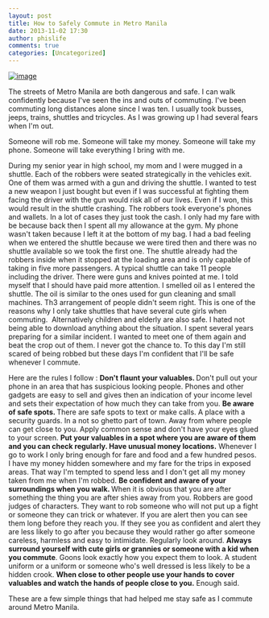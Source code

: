 ```yaml
---
layout: post
title: How to Safely Commute in Metro Manila
date: 2013-11-02 17:30
author: phislife
comments: true
categories: [Uncategorized]
---
```

<a href="http://philippineislandliving.com/wp-content/uploads/2013/10/wpid-IMG_20130701_161218.jpg"><img title="IMG_20130701_161218.jpg" class="alignnone size-full" alt="image" src="http://philippineislandliving.com/wp-content/uploads/2013/10/wpid-IMG_20130701_161218.jpg" /></a> 


The streets of Metro Manila are both dangerous and safe. I can walk confidently because I've seen the ins and outs of commuting. I've been commuting long distances alone since I was ten. I usually took busses, jeeps, trains, shuttles and tricycles. As I was growing up I had several fears when I'm out. 

Someone will rob me. 
Someone will take my money. 
Someone will take my phone. 
Someone will take everything I bring with me. 

During my senior year in high school, my mom and I were mugged in a shuttle. Each of the robbers were seated strategically in the vehicles exit. One of them was armed with a gun and driving the shuttle. I wanted to test a new weapon I just bought but even if I was successful at fighting them facing the driver with the gun would risk all of our lives. Even if I won, this would result in the shuttle crashing. The robbers took everyone's phones and wallets. In a lot of cases they just took the cash. I only had my fare with be because back then I spent all my allowance at the gym. My phone wasn't taken because I left it at the bottom of my bag. I had a bad feeling when we entered the shuttle because we were tired then and there was no shuttle available so we took the first one. The shuttle already had the robbers inside when it stopped at the loading area and is only capable of taking in five more passengers. A typical shuttle can take 11 people including the driver. There were guns and knives pointed at me. I told myself that I should have paid more attention. I smelled oil as I entered the shuttle. The oil is similar to the ones used for gun cleaning and small machines. Th3 arrangement of people didn't seem right. This is one of the reasons why I only take shuttles that have several cute girls when commuting.  Alternatively children and elderly are also safe. I hated not being able to download anything about the situation. I spent several years preparing for a similar incident. I wanted to meet one of them again and beat the crop out of them. I never got the chance to. To this day I'm still scared of being robbed but these days I'm confident that I'll be safe whenever I commute.  

Here are the rules I follow :
<strong>Don't flaunt your valuables. </strong>Don't pull out your phone in an area that has suspicious looking people. Phones and other gadgets are easy to sell and gives then an indication of your income level and sets their expectation of how much they can take from you. 
<strong>Be aware of safe spots. </strong>There are safe spots to text or make calls. A place with a security guards. In a not so ghetto part of town. Away from where people can get close to you. Apply common sense and don't have your eyes glued to your screen. 
<strong>Put your valuables in a spot where you are aware of them and you can check regularly. Have unusual money locations.</strong> Whenever I go to work I only bring enough for fare and food and a few hundred pesos.  I have my money hidden somewhere and my fare for the trips in exposed areas. That way I'm tempted to spend less and I don't get all my money taken from me when I'm robbed.
<strong>Be confident and aware of your surroundings when you walk. </strong>When it is obvious that you are after something the thing you are after shies away from you. Robbers are good judges of characters. They want to rob someone who will not put up a fight or someone they can trick or whatever. If you are alert then you can see them long before they reach you. If they see you as confident and alert they are less likely to go after you because they would rather go after someone careless, harmless and easy to intimidate. Regularly look around. 
<strong>Always surround yourself with cute girls or grannies or someone with a kid when you commute</strong>. Goons look exactly how you expect them to look. A student uniform or a uniform or someone who's well dressed is less likely to be a hidden crook. 
<strong>When close to other people use your hands to cover valuables and watch the hands of people close to you.</strong> Enough said. 

These are a few simple things that had helped me stay safe as I commute around Metro Manila. 
